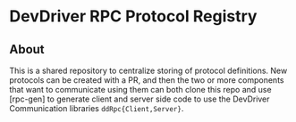 
# DevDriver RPC Protocol Registry

## About

This is a shared repository to centralize storing of protocol definitions. New protocols can be created with a PR, and
then the two or more components that want to communicate using them can both clone this repo and use [rpc-gen] to
generate client and server side code to use the DevDriver Communication libraries `ddRpc{Client,Server}`.

